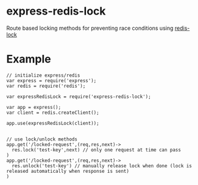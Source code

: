 # express-redis-lock

Route based locking methods for preventing race conditions using [redis-lock](https://www.npmjs.com/package/redis-lock)


# Example

```
// initialize express/redis
var express = require('express');
var redis = require('redis');

var expressRedisLock = require('express-redis-lock');

var app = express();
var client = redis.createClient();

app.use(expressRedisLock(client));


// use lock/unlock methods
app.get('/locked-request',(req,res,next)->
  res.lock('test-key',next) // only one request at time can pass
)
app.get('/locked-request',(req,res,next)->
  res.unlock('test-key') // manually release lock when done (lock is released automatically when response is sent)
)
```
